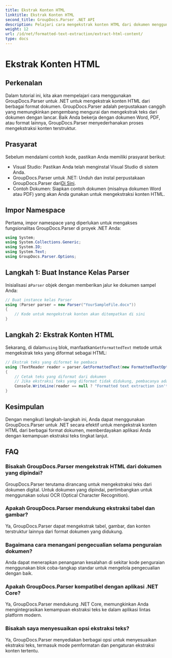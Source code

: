 ```yaml
---
title: Ekstrak Konten HTML
linktitle: Ekstrak Konten HTML
second_title: GroupDocs.Parser .NET API
description: Pelajari cara mengekstrak konten HTML dari dokumen menggunakan GroupDocs.Parser untuk .NET. Tutorial yang mudah diikuti dengan contoh kode dan panduan langkah demi langkah.
weight: 12
url: /id/net/formatted-text-extraction/extract-html-content/
type: docs
---
```

# Ekstrak Konten HTML

## Perkenalan
Dalam tutorial ini, kita akan mempelajari cara menggunakan GroupDocs.Parser untuk .NET untuk mengekstrak konten HTML dari berbagai format dokumen. GroupDocs.Parser adalah perpustakaan canggih yang memungkinkan pengembang mengurai dan mengekstrak teks dari dokumen dengan lancar. Baik Anda bekerja dengan dokumen Word, PDF, atau format lainnya, GroupDocs.Parser menyederhanakan proses mengekstraksi konten terstruktur.
## Prasyarat
Sebelum mendalami contoh kode, pastikan Anda memiliki prasyarat berikut:
- Visual Studio: Pastikan Anda telah menginstal Visual Studio di sistem Anda.
-  GroupDocs.Parser untuk .NET: Unduh dan instal perpustakaan GroupDocs.Parser dari[Di Sini](https://releases.groupdocs.com/parser/net/).
- Contoh Dokumen: Siapkan contoh dokumen (misalnya dokumen Word atau PDF) yang akan Anda gunakan untuk mengekstraksi konten HTML.

## Impor Namespace
Pertama, impor namespace yang diperlukan untuk mengakses fungsionalitas GroupDocs.Parser di proyek .NET Anda:
```csharp
using System;
using System.Collections.Generic;
using System.IO;
using System.Text;
using GroupDocs.Parser.Options;
```
## Langkah 1: Buat Instance Kelas Parser
 Inisialisasi a`Parser` objek dengan memberikan jalur ke dokumen sampel Anda:
```csharp
// Buat instance kelas Parser
using (Parser parser = new Parser("YourSampleFile.docx"))
{
    // Kode untuk mengekstrak konten akan ditempatkan di sini
}
```
## Langkah 2: Ekstrak Konten HTML
 Sekarang, di dalam`using` blok, manfaatkan`GetFormattedText` metode untuk mengekstrak teks yang diformat sebagai HTML:
```csharp
// Ekstrak teks yang diformat ke pembaca
using (TextReader reader = parser.GetFormattedText(new FormattedTextOptions(FormattedTextMode.Html)))
{
    // Cetak teks yang diformat dari dokumen
    // Jika ekstraksi teks yang diformat tidak didukung, pembacanya adalah null
    Console.WriteLine(reader == null ? "Formatted text extraction isn't supported" : reader.ReadToEnd());
}
```

## Kesimpulan
Dengan mengikuti langkah-langkah ini, Anda dapat menggunakan GroupDocs.Parser untuk .NET secara efektif untuk mengekstrak konten HTML dari berbagai format dokumen, memberdayakan aplikasi Anda dengan kemampuan ekstraksi teks tingkat lanjut.

## FAQ
### Bisakah GroupDocs.Parser mengekstrak HTML dari dokumen yang dipindai?
GroupDocs.Parser terutama dirancang untuk mengekstraksi teks dari dokumen digital. Untuk dokumen yang dipindai, pertimbangkan untuk menggunakan solusi OCR (Optical Character Recognition).
### Apakah GroupDocs.Parser mendukung ekstraksi tabel dan gambar?
Ya, GroupDocs.Parser dapat mengekstrak tabel, gambar, dan konten terstruktur lainnya dari format dokumen yang didukung.
### Bagaimana cara menangani pengecualian selama penguraian dokumen?
Anda dapat menerapkan penanganan kesalahan di sekitar kode penguraian menggunakan blok coba-tangkap standar untuk mengelola pengecualian dengan baik.
### Apakah GroupDocs.Parser kompatibel dengan aplikasi .NET Core?
Ya, GroupDocs.Parser mendukung .NET Core, memungkinkan Anda mengintegrasikan kemampuan ekstraksi teks ke dalam aplikasi lintas platform modern.
### Bisakah saya menyesuaikan opsi ekstraksi teks?
Ya, GroupDocs.Parser menyediakan berbagai opsi untuk menyesuaikan ekstraksi teks, termasuk mode pemformatan dan pengaturan ekstraksi konten tertentu.